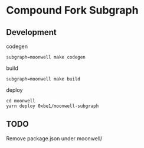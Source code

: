 # Compound Fork Subgraph

## Development

codegen

```
subgraph=moonwell make codegen
```

build

```
subgraph=moonwell make build
```

deploy

```
cd moonwell
yarn deploy 0xbe1/moonwell-subgraph
```

## TODO

Remove package.json under moonwell/
